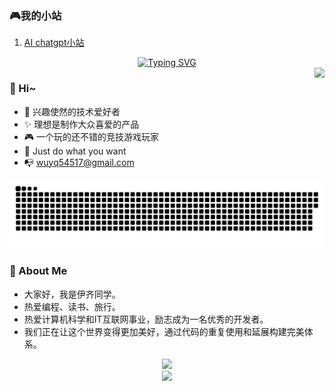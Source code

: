 ### 🎮我的小站

1. [AI chatgpt小站](https://ai.123417.xyz/)
<div align="center">
   <a href="#">
    <img src="https://readme-typing-svg.demolab.com?font=Fira+Code&pause=1000&random=false&width=435&lines=%E6%AF%8F%E5%A4%A9%E9%83%BD%E8%A6%81%E5%BC%80%E5%BF%83%EF%BC%8C%E6%AF%8F%E5%A4%A9%E9%83%BD%E8%A6%81%E5%BF%AB%E4%B9%90%E5%91%80%EF%BC%81" alt="Typing SVG" />
    </a> 
</div>

<div align="center">
    <img align="right" src="https://bad-apple-github-readme.vercel.app/api?show_bg=1&username=wuyq54517&theme=vue" />
</div>

### 🤗 Hi~
- 🎈 兴趣使然的技术爱好者
- ✨ 理想是制作大众喜爱的产品
- 🎮 一个玩的还不错的竞技游戏玩家
- 🤔 Just do what you want
- 📭 wuyq54517@gmail.com


![亮色](https://raw.githubusercontent.com/wuyq54517/wuyq54517/output/github-contribution-grid-snake.svg)

### 🤺 About Me

* 大家好，我是伊齐同学。
* 热爱编程、读书、旅行。
* 热爱计算机科学和IT互联网事业，励志成为一名优秀的开发者。
* 我们正在让这个世界变得更加美好，通过代码的重复使用和延展构建完美体系。





<div align="center">
    <img  src="https://github-readme-streak-stats.herokuapp.com/?user=wuyq54517" />
</div>



<div align="center">
    <img src="https://github-readme-activity-graph.vercel.app/graph?username=wuyq54517&theme=tokyo-night" />
</div>


